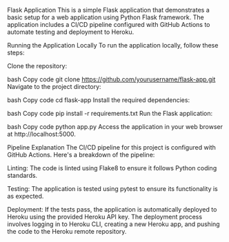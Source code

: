 Flask Application
This is a simple Flask application that demonstrates a basic setup for a web application using Python Flask framework. The application includes a CI/CD pipeline configured with GitHub Actions to automate testing and deployment to Heroku.

Running the Application Locally
To run the application locally, follow these steps:

Clone the repository:

bash
Copy code
git clone https://github.com/yourusername/flask-app.git
Navigate to the project directory:

bash
Copy code
cd flask-app
Install the required dependencies:

bash
Copy code
pip install -r requirements.txt
Run the Flask application:

bash
Copy code
python app.py
Access the application in your web browser at http://localhost:5000.

Pipeline Explanation
The CI/CD pipeline for this project is configured with GitHub Actions. Here's a breakdown of the pipeline:

Linting: The code is linted using Flake8 to ensure it follows Python coding standards.

Testing: The application is tested using pytest to ensure its functionality is as expected.

Deployment: If the tests pass, the application is automatically deployed to Heroku using the provided Heroku API key. The deployment process involves logging in to Heroku CLI, creating a new Heroku app, and pushing the code to the Heroku remote repository.
